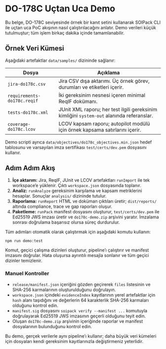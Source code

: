 # DO-178C Uçtan Uca Demo

Bu belge, DO-178C seviyesinde örnek bir kanıt setini kullanarak SOIPack CLI ile uçtan uca PoC akışının nasıl çalıştırılacağını
anlatır. Demo verileri küçük tutulmuştur; tüm işlem birkaç dakika içinde tamamlanabilir.

## Örnek Veri Kümesi

Aşağıdaki artefaktlar `data/samples/` dizininde sağlanır:

| Dosya | Açıklama |
| --- | --- |
| `jira-do178c.csv` | Jira CSV dışa aktarımı. Üç örnek görev, durumları ve etiketleri içerir. |
| `requirements-do178c.reqif` | İki gereksinim nesnesi içeren minimal ReqIF dokümanı. |
| `tests-do178c.xml` | JUnit XML raporu; her test ilgili gereksinim kimliğini `system-out` alanında referanslar. |
| `coverage-do178c.lcov` | LCOV kapsam raporu; autopilot modülü için örnek kapsama satırlarını içerir. |

Demo scripti ayrıca `data/objectives/do178c_objectives.min.json` hedef tablosunu ve varsayılan imza sertifikası
`test/certs/dev.pem` dosyasını kullanır.

## Adım Adım Akış

1. **İçe aktarım:** Jira, ReqIF, JUnit ve LCOV artefaktları `runImport` ile tek workspace’e yüklenir. Çıktı `workspace.json`
   dosyasında toplanır.
2. **Analiz:** `runAnalyze` gereksinim karşılama ve kapsam metriklerini hesaplar. Sonuçlar `analysis/` dizininde tutulur.
3. **Raporlama:** `runReport` HTML ve doküman çıktıları üretir; `dist/reports/` altında compliance, trace ve gap raporları oluşur.
4. **Paketleme:** `runPack` manifest dosyasını oluşturur, `test/certs/dev.pem` ile Ed25519 JWS imzası üretir ve `do178c-demo.zip`
   arşivini yaratır. İmzalama sonrası doğrulama başarısız olursa süreç durdurulur.

Tüm adımları otomatik olarak çalıştırmak için aşağıdaki komutu kullanın:

```bash
npm run demo:test
```

Komut, geçici çalışma dizinleri oluşturur, pipeline’ı çalıştırır ve manifest imzasını doğrular. Hata oluşursa ayrıntılı mesajla
sonlanır ve tüm geçici dizinler temizlenir.

### Manuel Kontroller

- `release/manifest.json` içeriğini gözden geçirerek `files` listesinin ve SHA-256 karmalarının oluşturulduğunu doğrulayın.
- `workspace.json` içindeki `evidenceIndex` kayıtlarının yerel artefaktlar için `hash`
  alanı taşıdığını ve değerlerin 64 karakterlik SHA-256 karmaları olduğunu kontrol edin.
- `manifest.sig` dosyasını `soipack verify --manifest ...` komutuyla doğrulayarak Ed25519 JWS imzasının geçerli olduğunu teyit
  edin.
- Oluşan `do178c-demo.zip` arşivinin içeriğinde raporlar ve manifest dosyalarının bulunduğunu kontrol edin.

Bu demo, gerçek verilerle aynı pipeline’ı kullanır; daha büyük veri kümeleri için dosyaları kendi gereksinim kayıtlarınızla
değiştirmeniz yeterlidir.
